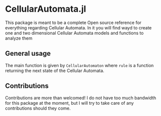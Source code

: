# CellularAutomata.jl

This package is meant to be a complete Open source reference for everything regarding Cellular Automata.
In it you will find wayd to create one and two dimensional Cellular Automata models and functions 
to analyze them

## General usage

The main function is given by `CellularAutomaton` where `rule` is a function returning the next state of the Cellular Automata. 


## Contributions

Contributions are more than welcomed! I do not have too much bandwidth for this package at the moment, but I will try to take care of any contributions should they come.
